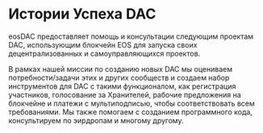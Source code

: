 Истории **Успеха DAC**
===

eosDAC предоставляет помощь и консультации следующим проектам DAC, использующим блокчейн EOS для запуска своих децентрализованных и самоуправляющихся проектов.

В рамках нашей миссии по созданию новых DAC мы оцениваем потребности/задачи этих и других сообществ и создаем набор инструментов для DAC с такими функционалом, как регистрация участников, голосование за Хранителей, рабочие предложения на блокчейне и платежи с мультиподписью, чтобы соответствовать всем требованиями. Мы также помогаем с созданием программного кода, консультируем по эирдропам и многому другому.
